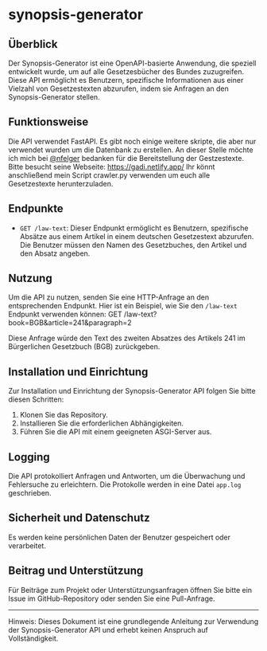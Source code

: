 # synopsis-generator

## Überblick

Der Synopsis-Generator ist eine OpenAPI-basierte Anwendung, die speziell entwickelt wurde, um auf alle Gesetzesbücher des Bundes zuzugreifen. 
Diese API ermöglicht es Benutzern, spezifische Informationen aus einer Vielzahl von Gesetzestexten abzurufen, indem sie Anfragen an den Synopsis-Generator stellen.

## Funktionsweise

Die API verwendet FastAPI. Es gibt noch einige weitere skripte, die aber nur verwendet wurden um die Datenbank zu erstellen.
An dieser Stelle möchte ich mich bei [@nfelger](https://github.com/nfelger) bedanken für die Bereitstellung der Gestzestexte.
Bitte besucht seine Webseite: https://gadi.netlify.app/
Ihr könnt anschließend mein Script crawler.py verwenden um euch alle Gesetzestexte herunterzuladen.

## Endpunkte

- `GET /law-text`: Dieser Endpunkt ermöglicht es Benutzern, spezifische Absätze aus einem Artikel in einem deutschen Gesetzestext abzurufen. 
Die Benutzer müssen den Namen des Gesetzbuches, den Artikel und den Absatz angeben.

## Nutzung

Um die API zu nutzen, senden Sie eine HTTP-Anfrage an den entsprechenden Endpunkt. Hier ist ein Beispiel, wie Sie den `/law-text` Endpunkt verwenden können:
GET /law-text?book=BGB&article=241&paragraph=2


Diese Anfrage würde den Text des zweiten Absatzes des Artikels 241 im Bürgerlichen Gesetzbuch (BGB) zurückgeben.

## Installation und Einrichtung

Zur Installation und Einrichtung der Synopsis-Generator API folgen Sie bitte diesen Schritten:

1. Klonen Sie das Repository.
2. Installieren Sie die erforderlichen Abhängigkeiten.
3. Führen Sie die API mit einem geeigneten ASGI-Server aus.

## Logging

Die API protokolliert Anfragen und Antworten, um die Überwachung und Fehlersuche zu erleichtern. Die Protokolle werden in eine Datei `app.log` geschrieben.

## Sicherheit und Datenschutz

Es werden keine persönlichen Daten der Benutzer gespeichert oder verarbeitet.

## Beitrag und Unterstützung

Für Beiträge zum Projekt oder Unterstützungsanfragen öffnen Sie bitte ein Issue im GitHub-Repository oder senden Sie eine Pull-Anfrage.

---

Hinweis: Dieses Dokument ist eine grundlegende Anleitung zur Verwendung der Synopsis-Generator API und erhebt keinen Anspruch auf Vollständigkeit. 



